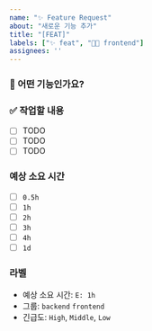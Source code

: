 ```yaml
---
name: "✨ Feature Request"
about: "새로운 기능 추가"
title: "[FEAT]"
labels: ["✨ feat", "🧑‍💻 frontend"]
assignees: ''
---
```


### 📝 어떤 기능인가요?
<!-- 추가하려는 기능에 대해 설명해 주세요. -->

### ✅ 작업할 내용
<!-- 할 일을 체크박스 형태로 작성해주세요. -->
- [ ] TODO
- [ ] TODO
- [ ] TODO

### 예상 소요 시간
- [ ] `0.5h`
- [ ] `1h`
- [ ] `2h`
- [ ] `3h`
- [ ] `4h`
- [ ] `1d`

### 라벨
- 예상 소요 시간: `E: 1h`
- 그룹: `backend` `frontend`
- 긴급도: `High`, `Middle`, `Low`
